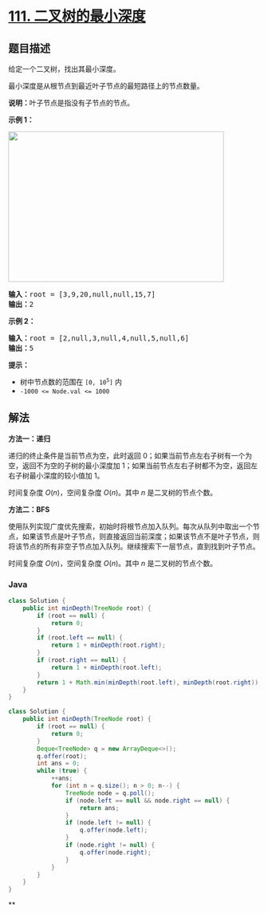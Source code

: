 # [111. 二叉树的最小深度](https://leetcode.cn/problems/minimum-depth-of-binary-tree)

## 题目描述

<p>给定一个二叉树，找出其最小深度。</p>

<p>最小深度是从根节点到最近叶子节点的最短路径上的节点数量。</p>

<p><strong>说明：</strong>叶子节点是指没有子节点的节点。</p>



<p><strong>示例 1：</strong></p>
<img alt="" src="https://gcore.jsdelivr.net/gh/doocs/leetcode@main/solution/0100-0199/0111.Minimum%20Depth%20of%20Binary%20Tree/images/ex_depth.jpg" style="width: 432px; height: 302px;" />
<pre>
<strong>输入：</strong>root = [3,9,20,null,null,15,7]
<strong>输出：</strong>2
</pre>

<p><strong>示例 2：</strong></p>

<pre>
<strong>输入：</strong>root = [2,null,3,null,4,null,5,null,6]
<strong>输出：</strong>5
</pre>



<p><strong>提示：</strong></p>

<ul>
	<li>树中节点数的范围在 <code>[0, 10<sup>5</sup>]</code> 内</li>
	<li><code>-1000 <= Node.val <= 1000</code></li>
</ul>

## 解法

**方法一：递归**

递归的终止条件是当前节点为空，此时返回 $0$；如果当前节点左右子树有一个为空，返回不为空的子树的最小深度加 $1$；如果当前节点左右子树都不为空，返回左右子树最小深度的较小值加 $1$。

时间复杂度 $O(n)$，空间复杂度 $O(n)$。其中 $n$ 是二叉树的节点个数。

**方法二：BFS**

使用队列实现广度优先搜索，初始时将根节点加入队列。每次从队列中取出一个节点，如果该节点是叶子节点，则直接返回当前深度；如果该节点不是叶子节点，则将该节点的所有非空子节点加入队列。继续搜索下一层节点，直到找到叶子节点。

时间复杂度 $O(n)$，空间复杂度 $O(n)$。其中 $n$ 是二叉树的节点个数。

### **Java**

```java
class Solution {
    public int minDepth(TreeNode root) {
        if (root == null) {
            return 0;
        }
        if (root.left == null) {
            return 1 + minDepth(root.right);
        }
        if (root.right == null) {
            return 1 + minDepth(root.left);
        }
        return 1 + Math.min(minDepth(root.left), minDepth(root.right));
    }
}
```

```java
class Solution {
    public int minDepth(TreeNode root) {
        if (root == null) {
            return 0;
        }
        Deque<TreeNode> q = new ArrayDeque<>();
        q.offer(root);
        int ans = 0;
        while (true) {
            ++ans;
            for (int n = q.size(); n > 0; n--) {
                TreeNode node = q.poll();
                if (node.left == null && node.right == null) {
                    return ans;
                }
                if (node.left != null) {
                    q.offer(node.left);
                }
                if (node.right != null) {
                    q.offer(node.right);
                }
            }
        }
    }
}
```

**
